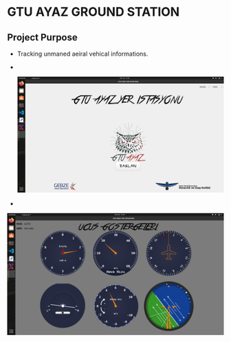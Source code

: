 # GTU AYAZ GROUND STATION

## Project Purpose
- Tracking unmaned aeiral vehical informations.

- <br /><p align="left">
  <img src="https://github.com/samet-nalbant/GTU-AYAZ-GUI/blob/main/main%20screen.png" width="750px">
  </p>
  
 - <p align="left">
  <img src="https://github.com/samet-nalbant/GTU-AYAZ-GUI/blob/main/indicators.png" width="750px">
  </p>
